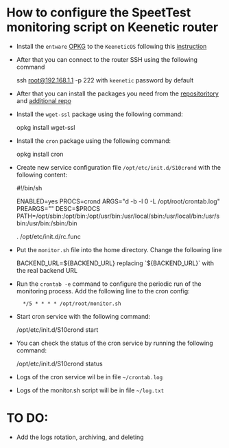# How to configure the SpeetTest monitoring script on Keenetic router
* Install the `entware` 
[OPKG](https://help.keenetic.com/hc/en-us/articles/360000948719-OPKG) to the `KeeneticOS` following this 
[instruction](https://help.keenetic.com/hc/en-us/articles/360021888880-Installing-OPKG-Entware-in-the-router-s-internal-memory) 
* After that you can connect to the router SSH using the following command


    ssh root@192.168.1.1 -p 222
with `keenetic` password by default

* After that you can install the packages you need from the 
[repositoritory](http://bin.entware.net/mipssf-k3.4/Packages.html) and 
[additional repo](http://bin.entware.net/mipselsf-k3.4/keenetic/Packages.html)

* Install the `wget-ssl` package using the following command:
    

    opkg install wget-ssl

* Install the `cron` package using the following command:
    

    opkg install cron

* Create new service configuration file `/opt/etc/init.d/S10crond` with the following content:
    

    #!/bin/sh
    
    ENABLED=yes
    PROCS=crond
    ARGS="d -b -l 0 -L /opt/root/crontab.log"
    PREARGS=""
    DESC=$PROCS
    PATH=/opt/sbin:/opt/bin:/opt/usr/bin:/usr/local/sbin:/usr/local/bin:/usr/sbin:/usr/bin:/sbin:/bin
    
    . /opt/etc/init.d/rc.func

* Put the `monitor.sh` file into the home directory. Change the following line


    BACKEND_URL=${BACKEND_URL}
replacing `${BACKEND_URL}` with the real backend URL

* Run the `crontab -e` command to configure the periodic run of the monitoring process. 
Add the following line to the cron config:

        
        */5 * * * * /opt/root/monitor.sh

* Start cron service with the following command:


    /opt/etc/init.d/S10crond start

* You can check the status of the cron service by running the following command:


    /opt/etc/init.d/S10crond status

* Logs of the cron service wil be in file `~/crontab.log`
* Logs of the monitor.sh script will be in file `~/log.txt`

# TO DO:
*  Add the logs rotation, archiving, and deleting